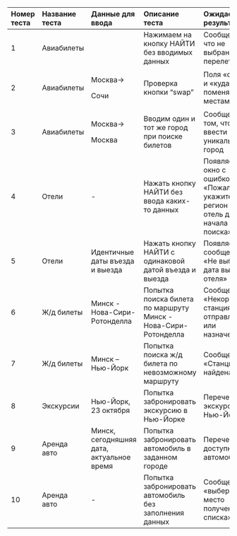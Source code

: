 ﻿

|**Номер теста**|**Название теста**|**Данные для ввода**|**Описание теста**|**Ожидаемый результат**|**Результат**|
| :- | :- | :- | :- | :- | :- |
|1|Авиабилеты||Нажимаем на кнопку НАЙТИ без вводимых данных|Сообщение, что не выбрано место перелета||
|2|Авиабилеты|<p>Москва-></p><p>Сочи</p>|Проверка кнопки “swap”|Поля «откуда» и «куда» поменялись местами||
|3|Авиабилеты|<p>Москва-></p><p>Москва</p>|Вводим один и тот же город при поиске билетов |Сообщение о том, что нужно ввести уникальный город||
|4|Отели|-|Нажать кнопку НАЙТИ без ввода каких-то данных|Появляется окно с ошибкой «Пожалуйста, укажите город, регион или отель для начала поиска»||
|5|Отели|Идентичные даты въезда и выезда|Нажать кнопку НАЙТИ с одинаковой датой въезда и выезда|Появляется сообщение «Не выбрана дата выезда из отеля»||
|6|Ж/д билеты|Минск - Нова-Сири-Ротонделла|Попытка поиска билета по маршруту Минск - Нова-Сири-Ротонделла|Сообщение «Некорректная станция отправления или назначения»||
|7|Ж/д билеты|Минск – Нью-Йорк|Попытка поиска ж/д билета по невозможному маршруту|Сообщение «Станция не найдена»||
|8|Экскурсии|Нью-Йорк, 23 октября |Попытка забронировать экскурсию в Нью-Йорке|Перечень экскурсий по Нью-Йорку||
|9|Аренда авто|Минск, сегодняшняя дата, актуальное время|Попытка забронировать автомобиль в заданном городе|Перечень доступных автомобилей ||
|10|Аренда авто|-|Попытка забронировать автомобиль без заполнения данных|Сообщение «выберите место получения из списка»||

